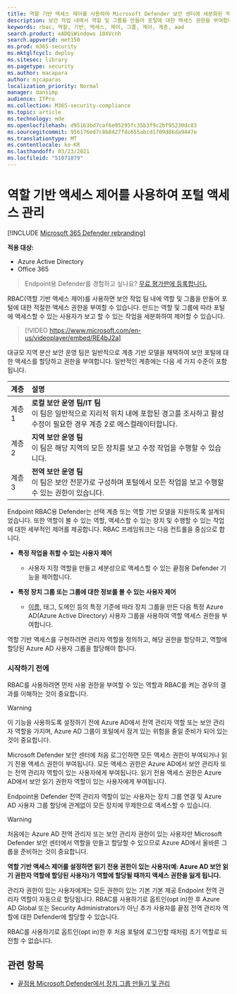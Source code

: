 ```yaml
---
title: 역할 기반 액세스 제어를 사용하여 Microsoft Defender 보안 센터에 세분화된 액세스 권한 부여
description: 보안 작업 내에서 역할 및 그룹을 만들어 포털에 대한 액세스 권한을 부여합니다.
keywords: rbac, 역할, 기반, 액세스, 제어, 그룹, 제어, 계층, aad
search.product: eADQiWindows 10XVcnh
search.appverid: met150
ms.prod: m365-security
ms.mktglfcycl: deploy
ms.sitesec: library
ms.pagetype: security
ms.author: macapara
author: mjcaparas
localization_priority: Normal
manager: dansimp
audience: ITPro
ms.collection: M365-security-compliance
ms.topic: article
ms.technology: mde
ms.openlocfilehash: d95163bd7caf6e05295fc35b3f9c2bf95230dc83
ms.sourcegitcommit: 956176ed7c8b8427fdc655abcd1709d86da9447e
ms.translationtype: MT
ms.contentlocale: ko-KR
ms.lasthandoff: 03/23/2021
ms.locfileid: "51071879"
---
```

# <a name="manage-portal-access-using-role-based-access-control"></a>역할 기반 액세스 제어를 사용하여 포털 액세스 관리

[!INCLUDE [Microsoft 365 Defender rebranding](../../includes/microsoft-defender.md)]

**적용 대상:**
- Azure Active Directory
- Office 365

> Endpoint용 Defender를 경험하고 싶나요? [무료 평가판에 등록합니다.](https://www.microsoft.com/microsoft-365/windows/microsoft-defender-atp?ocid=docs-wdatp-rbac-abovefoldlink)

RBAC(역할 기반 액세스 제어)를 사용하면 보안 작업 팀 내에 역할 및 그룹을 만들어 포털에 대한 적절한 액세스 권한을 부여할 수 있습니다. 만드는 역할 및 그룹에 따라 포털에 액세스할 수 있는 사용자가 보고 할 수 있는 작업을 세분화하여 제어할 수 있습니다. 

> [!VIDEO https://www.microsoft.com/en-us/videoplayer/embed/RE4bJ2a]

대규모 지역 분산 보안 운영 팀은 일반적으로 계층 기반 모델을 채택하여 보안 포털에 대한 액세스를 할당하고 권한을 부여합니다. 일반적인 계층에는 다음 세 가지 수준이 포함됩니다.

계층 | 설명
:---|:---
계층 1 | **로컬 보안 운영 팀/IT 팀** <br> 이 팀은 일반적으로 지리적 위치 내에 포함된 경고를 조사하고 활성 수정이 필요한 경우 계층 2로 에스컬레이터합니다.
계층 2 | **지역 보안 운영 팀** <br> 이 팀은 해당 지역의 모든 장치를 보고 수정 작업을 수행할 수 있습니다.
계층 3 | **전역 보안 운영 팀** <br> 이 팀은 보안 전문가로 구성하며 포털에서 모든 작업을 보고 수행할 수 있는 권한이 있습니다.

Endpoint RBAC용 Defender는 선택 계층 또는 역할 기반 모델을 지원하도록 설계되었습니다. 또한 역할이 볼 수 있는 역할, 액세스할 수 있는 장치 및 수행할 수 있는 작업에 대한 세부적인 제어를 제공합니다. RBAC 프레임워크는 다음 컨트롤을 중심으로 합니다.

- **특정 작업을 취할 수 있는 사용자 제어**
  - 사용자 지정 역할을 만들고 세분성으로 액세스할 수 있는 끝점용 Defender 기능을 제어합니다.
 
- **특정 장치 그룹 또는 그룹에 대한 정보를 볼 수 있는 사용자 제어**
  - [이름,](machine-groups.md) 태그, 도메인 등의 특정 기준에 따라 장치 그룹을 만든 다음 특정 Azure AD(Azure Active Directory) 사용자 그룹을 사용하여 역할 액세스 권한을 부여합니다.

역할 기반 액세스를 구현하려면 관리자 역할을 정의하고, 해당 권한을 할당하고, 역할에 할당된 Azure AD 사용자 그룹을 할당해야 합니다.


### <a name="before-you-begin"></a>시작하기 전에
RBAC를 사용하려면 먼저 사용 권한을 부여할 수 있는 역할과 RBAC를 켜는 경우의 결과를 이해하는 것이 중요합니다.


> [!WARNING]
> 이 기능을 사용하도록 설정하기 전에 Azure AD에서 전역 관리자 역할 또는 보안 관리자 역할을 가지며, Azure AD 그룹이 포털에서 잠겨 있는 위험을 줄일 준비가 되어 있는 것이 중요합니다. 

Microsoft Defender 보안 센터에 처음 로그인하면 모든 액세스 권한이 부여되거나 읽기 전용 액세스 권한이 부여됩니다. 모든 액세스 권한은 Azure AD에서 보안 관리자 또는 전역 관리자 역할이 있는 사용자에게 부여됩니다. 읽기 전용 액세스 권한은 Azure AD에서 보안 읽기 권한자 역할이 있는 사용자에게 부여됩니다. 

Endpoint용 Defender 전역 관리자 역할이 있는 사용자는 장치 그룹 연결 및 Azure AD 사용자 그룹 할당에 관계없이 모든 장치에 무제한으로 액세스할 수 있습니다.

> [!WARNING]
> 처음에는 Azure AD 전역 관리자 또는 보안 관리자 권한이 있는 사용자만 Microsoft Defender 보안 센터에서 역할을 만들고 할당할 수 있으므로 Azure AD에서 올바른 그룹을 준비하는 것이 중요합니다.
>
> **역할 기반 액세스 제어를 설정하면 읽기 전용 권한이 있는 사용자(예: Azure AD 보안 읽기 권한자 역할에 할당된 사용자)가 역할에 할당될 때까지 액세스 권한을 잃게 됩니다.** 
>
>관리자 권한이 있는 사용자에게는 모든 권한이 있는 기본 기본 제공 Endpoint 전역 관리자 역할이 자동으로 할당됩니다. RBAC를 사용하기로 옵트인(opt in)한 후 Azure AD Global 또는 Security Administrators가 아닌 추가 사용자를 끝점 전역 관리자 역할에 대한 Defender에 할당할 수 있습니다. 
>
> RBAC를 사용하기로 옵트인(opt in)한 후 처음 포털에 로그인할 때처럼 초기 역할로 되전할 수 없습니다. 



## <a name="related-topic"></a>관련 항목
- [끝점용 Microsoft Defender에서 장치 그룹 만들기 및 관리](machine-groups.md)
